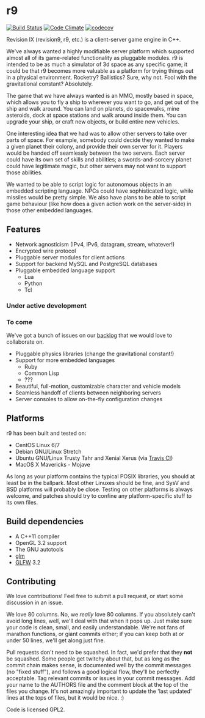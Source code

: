 # r9 #

[![Build Status](https://travis-ci.org/adminspotter/r9.svg?branch=master)](https://travis-ci.org/adminspotter/r9) [![Code Climate](https://codeclimate.com/github/adminspotter/r9/badges/gpa.svg)](https://codeclimate.com/github/adminspotter/r9) [![codecov](https://codecov.io/gh/adminspotter/r9/branch/master/graph/badge.svg)](https://codecov.io/gh/adminspotter/r9)

Revision IX (revision9, r9, etc.) is a client-server game engine in
C++.

We've always wanted a highly modifiable server platform which
supported almost all of its game-related functionality as pluggable
modules.  r9 is intended to be as much a simulator of 3d space as any
specific game; it could be that r9 becomes more valuable as a platform
for trying things out in a physical environment.  Rocketry?
Ballistics?  Sure, why not.  Fool with the gravitational constant?
Absolutely.

The game that *we* have always wanted is an MMO, mostly based in
space, which allows you to fly a ship to wherever you want to go, and
get out of the ship and walk around.  You can land on planets, do
spacewalks, mine asteroids, dock at space stations and walk around
inside them.  You can upgrade your ship, or craft new objects, or
build entire new vehicles.

One interesting idea that we had was to allow other servers to take
over parts of space.  For example, somebody could decide they wanted
to make a given planet their colony, and provide their own server for
it.  Players would be handed off seamlessly between the two servers.
Each server could have its own set of skills and abilities; a
swords-and-sorcery planet could have legitimate magic, but other
servers may not want to support those abilities.

We wanted to be able to script logic for autonomous objects in an
embedded scripting language.  NPCs could have sophisticated logic,
while missiles would be pretty simple.  We also have plans to be able
to script game behaviour (like how does a given action work on the
server-side) in those other embedded languages.

## Features ##

* Network agnosticism (IPv4, IPv6, datagram, stream, whatever!)
* Encrypted wire protocol
* Pluggable server modules for client actions
* Support for backend MySQL and PostgreSQL databases
* Pluggable embedded language support
  * Lua
  * Python
  * Tcl

### Under active development ###

### To come ###

We've got a bunch of issues on our
[backlog](https://github.com/adminspotter/r9/issues) that we would
love to collaborate on.

* Pluggable physics libraries (change the gravitational constant!)
* Support for more embedded languages
  * Ruby
  * Common Lisp
  * ???
* Beautiful, full-motion, customizable character and vehicle models
* Seamless handoff of clients between neighboring servers
* Server consoles to allow on-the-fly configuration changes

## Platforms ##

r9 has been built and tested on:

* CentOS Linux 6/7
* Debian GNU/Linux Stretch
* Ubuntu GNU/Linux Trusty Tahr and Xenial Xerus (via [Travis CI](https://travis-ci.org))
* MacOS X Mavericks - Mojave

As long as your platform contains the typical POSIX libraries, you
should at least be in the ballpark.  Most other Linuxes should be
fine, and SysV and BSD platforms will probably be close.  Testing on
other platforms is always welcome, and patches should try to confine
any platform-specific stuff to its own files.

## Build dependencies ##

* A C++11 compiler
* OpenGL 3.2 support
* The GNU autotools
* [glm](http://glm.g-truc.net/)
* [GLFW](http://www.glfw.org/) 3.2

## Contributing ##

We love contributions!  Feel free to submit a pull request, or start
some discussion in an issue.

We love 80 columns.  No, we *really* love 80 columns.  If you
absolutely can't avoid long lines, well, we'll deal with that when it
pops up.  Just make sure your code is clean, small, and easily
understandable.  We're not fans of marathon functions, or giant
commits either; if you can keep both at or under 50 lines, we'll get
along just fine.

Pull requests don't need to be squashed.  In fact, we'd prefer that
they **not** be squashed.  Some people get twitchy about that, but as
long as the commit chain makes sense, is documented well by the commit
messages (no "fixed stuff"), and follows a good logical flow, they'll
be perfectly acceptable.  Tag relevant commits or issues in your
commit messages.  Add your name to the AUTHORS file and the comment
block at the top of the files you change.  It's not amazingly
important to update the 'last updated' lines at the tops of files, but
it would be nice. :)

Code is licensed GPL2.
